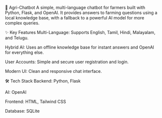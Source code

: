 🌱 Agri-Chatbot
A simple, multi-language chatbot for farmers built with Python, Flask, and OpenAI. It provides answers to farming questions using a local knowledge base, with a fallback to a powerful AI model for more complex queries.

✨ Key Features
  Multi-Language: Supports English, Tamil, Hindi, Malayalam, and Telugu.

  Hybrid AI: Uses an offline knowledge base for instant answers and OpenAI for everything else.

  User Accounts: Simple and secure user registration and login.

  Modern UI: Clean and responsive chat interface.

🛠️ Tech Stack
  Backend: Python, Flask

  AI: OpenAI

  Frontend: HTML, Tailwind CSS

  Database: SQLite
